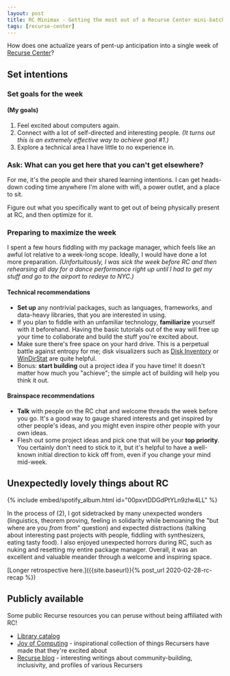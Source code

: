 ```yaml
---
layout: post
title: RC Minimax - Getting the most out of a Recurse Center mini-batch
tags: [recurse-center]
---
```


How does one actualize years of pent-up anticipation into a single week of [Recurse Center](https://www.recurse.com/)?

## Set intentions

### Set goals for the week

#### (My goals)
1. Feel excited about computers again.
2. Connect with a lot of self-directed and interesting people. *(It turns out this is an extremely effective way to achieve goal #1.)*
3. Explore a technical area I have little to no experience in.

### Ask: What can you get here that you can't get elsewhere?

For me, it's the people and their shared learning intentions. I can get heads-down coding time anywhere I'm alone with wifi, a power outlet, and a place to sit.

Figure out what you specifically want to get out of being physically present at RC, and then optimize for it.

### Preparing to maximize the week

I spent a few hours fiddling with my package manager, which feels like an awful lot relative to a week-long scope. Ideally, I would have done a lot more preparation. *(Unfortuitously, I was sick the week before RC and then rehearsing all day for a dance performance right up until I had to get my stuff and go to the airport to redeye to NYC.)*

#### Technical recommendations

- **Set up** any nontrivial packages, such as languages, frameworks, and data-heavy libraries, that you are interested in using.
- If you plan to fiddle with an unfamiliar technology, **familiarize** yourself with it beforehand. Having the basic tutorials out of the way will free up your time to collaborate and build the stuff you're excited about.
- Make sure there's free space on your hard drive. This is a perpetual battle against entropy for me; disk visualizers such as [Disk Inventory](http://www.derlien.com/) or [WinDirStat](https://windirstat.net/) are quite helpful.
- Bonus: **start building** out a project idea if you have time! It doesn't matter how much you "achieve"; the simple act of building will help you think it out.

#### Brainspace recommendations

- **Talk** with people on the RC chat and welcome threads the week before you go. It's a good way to gauge shared interests and get inspired by other people's ideas, and you might even inspire other people with your own ideas.
- Flesh out some project ideas and pick one that will be your **top priority**. You certainly don't need to stick to it, but it's helpful to have a well-known initial direction to kick off from, even if you change your mind mid-week.

## Unexpectedly lovely things about RC

{% include embed/spotify_album.html id="00pxvtDDGdPtYLn9zIw4LL" %}

In the process of (2), I got sidetracked by many unexpected wonders (linguistics, theorem proving, feeling in solidarity while bemoaning the "but where are you *from* from" question) and expected distractions (talking about interesting past projects with people, fiddling with synthesizers, eating tasty food). I also enjoyed unexpected horrors during RC, such as nuking and resetting my entire package manager. Overall, it was an excellent and valuable meander through a welcome and inspiring space.

[Longer retrospective here.]({{site.baseurl}}{% post_url 2020-02-28-rc-recap %})


## Publicly available

Some public Recurse resources you can peruse without being affiliated with RC!
- [Library catalog](https://recursecenter.libib.com/)
- [Joy of Computing](https://joy.recurse.com/) - inspirational collection of things Recursers have made that they're excited about
- [Recurse blog](https://www.recurse.com/blog) - interesting writings about community-building, inclusivity, and profiles of various Recursers

